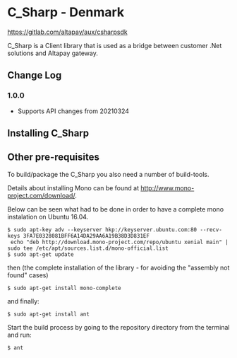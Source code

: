 # C_Sharp - Denmark
https://gitlab.com/altapay/aux/csharpsdk

C_Sharp is a Client library that is used as a bridge between customer .Net solutions and Altapay gateway.

## Change Log

### 1.0.0

- Supports API changes from 20210324

## Installing C_Sharp

## Other pre-requisites

To build/package the C_Sharp you also need a number of build-tools.

Details about installing Mono can be found at http://www.mono-project.com/download/.

Below can be seen what had to be done in order to have a complete mono instalation on Ubuntu 16.04.

    $ sudo apt-key adv --keyserver hkp://keyserver.ubuntu.com:80 --recv-keys 3FA7E0328081BFF6A14DA29AA6A19B38D3D831EF
     echo "deb http://download.mono-project.com/repo/ubuntu xenial main" | sudo tee /etc/apt/sources.list.d/mono-official.list
    $ sudo apt-get update
  
  then (the complete installation of the library - for avoiding the "assembly not found" cases)
     
    $ sudo apt-get install mono-complete
    
 and finally:   
    
    $ sudo apt-get install ant


Start the build process by going to the repository directory from the terminal and run:

    $ ant
